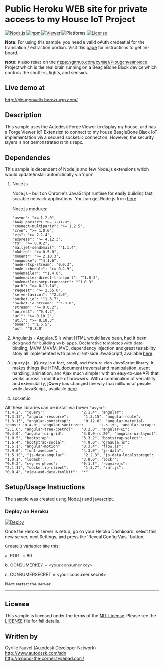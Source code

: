 # Public Heroku WEB site for private access to my House IoT Project

[![Node.js](https://img.shields.io/badge/Node.js-5.11.1-blue.svg)](https://nodejs.org/)
[![npm](https://img.shields.io/badge/npm-3.9.3-blue.svg)](https://www.npmjs.com/)
[![Viewer](https://img.shields.io/badge/Forge%20Viewer-v2.8-green.svg)](http://developer-autodesk.github.io/)
![Platforms](https://img.shields.io/badge/platform-windows%20%7C%20osx%20%7C%20linux-lightgray.svg)
[![License](http://img.shields.io/:license-mit-blue.svg)](http://opensource.org/licenses/MIT)


<b>Note:</b> For using this sample, you need a valid oAuth credential for the translation / extraction portion.
Visit this [page](https://developer.autodesk.com) for instructions to get on-board.

<b>Note:</b> It also relies on the https://github.com/cyrillef/PlougonvelinNode Project which is the real brain 
running on a BeagleBone Black device which controls the shutters, lights, and sensors.


## Live demo at
http://plougonvelin.herokuapp.com/


## Description

This sample uses the Autodesk Forge Viewer to display my house, and has a Forge Viewer IoT Extension to
connect to my house BeagleBone Black IoT implementation via a secured socket.io connection.
However, the security layers is not demonstrated in this repo.

## Dependencies

This sample is dependent of Node.js and few Node.js extensions which would update/install automatically via 'npm':

1. Node.js

    Node.js - built on Chrome's JavaScript runtime for easily building fast, scalable network applications.
	You can get Node.js from [here](http://nodejs.org/)<br /><br />
	Node.js modules:
	```
    "async": ">= 1.2.0",
    "body-parser": ">= 1.11.0",
    "connect-multiparty": ">= 1.2.5",
    "cron": ">= 1.0.6",
    "ejs": ">= 2.2.4",
    "express": ">= 4.12.3",
    "fs": ">= 0.0.2",
    "mailjet-sendemail": "^1.1.4",
    "mkdirp": ">= 0.5.0",
    "moment": ">= 2.10.3",
    "mongoose": "^4.1.6",
    "node-rtsp-stream": "0.0.3",
    "node-schedule": ">= 0.2.9",
    "nodemailer": "^1.4.0",
    "nodemailer-direct-transport": "^1.0.2",
    "nodemailer-smtp-transport": "^1.0.3",
    "path": ">= 0.11.14",
    "request": ">= 2.55.0",
    "serve-favicon": "^2.3.0",
    "socket.io": "^1.3.7",
    "socket.io-stream": "^0.9.0",
    "stream": ">= 0.0.2",
    "unirest": "^0.4.2",
    "url": ">= 0.10.2",
    "util": ">= 0.10.3",
	"bower": "^1.6.5",
    "ws": "^0.8.0"
	```

2. Angular.js - AngularJS is what HTML would have been, had it been designed for building web-apps.
    Declarative templates with data-binding, MVW, MVVM, MVC, dependency injection and great
    testability story all implemented with pure client-side JavaScript!, available [here](https://angularjs.org/).

3. jquery.js - jQuery is a fast, small, and feature-rich JavaScript library. It makes things like HTML document
    traversal and manipulation, event handling, animation, and Ajax much simpler with an easy-to-use API
    that works across a multitude of browsers. With a combination of versatility and extensibility, jQuery
    has changed the way that millions of people write JavaScript., available [here](https://jquery.com/).

4. socket.io

All these libraries can be install via bower
    ```
    "async":                  "1.4.2",
    "jquery":                 "2.1.4",
    "angular":                "1.3.15",
    "angular-resource":       "1.3.15",
    "angular-route":          "1.3.15",
    "angular-bootstrap":      "0.12.0",
    "angular-material-icons": "0.4.0",
    "angular-sanitize":       "1.3.15",
    "angular-strap":          "2.1.6",
    "angular-tree-control":   "0.2.8",
    "angular-ui":             "0.4.0",
    "angular-ui-grid":        "3.0.0-rc.20",
    "angular-ui-layout":      "1.0.5",
    "bootstrap":              "3.3.2",
    "bootstrap-select":       "1.6.4",
    "bootstrap-social":       "4.9.0",
    "dragula.js":             "1.5.1",
    "angular-motion":         "0.3.4",
    "flow.js":                "2.9.0",
    "font-awesome":           "4.3.0",
    "js-data":                "1.5.10",
    "js-data-angular":        "2.2.3",
    "js-data-localstorage":   "1.0.1",
    "lodash":                 "3.8.0",
    "lockr":                  "0.8.2",
    "svg-morpheus":           "0.1.8",
    "requirejs":              "2.1.17",
    "socket.io-client":       "1.3.7",
    "raf.js":                 "0.0.4",
    "view-and-data-toolkit":  "*"
    ```

	
## Setup/Usage Instructions

The sample was created using Node.js and javascript.

### Deploy on Heroku

[![Deploy](https://www.herokucdn.com/deploy/button.svg)](https://heroku.com/deploy)

Once the Heroku server is setup, go on your Heroku Dashboard, select this new server, next Settings, and
press the 'Reveal Config Vars.' button.

Create 3 variables like this:

a. PORT = 80

b. CONSUMERKEY = &lt;your consumer key&gt;

c. CONSUMERSECRET = &lt;your consumer secret&gt;

Next restart the server.


--------

## License

This sample is licensed under the terms of the [MIT License](http://opensource.org/licenses/MIT). Please see the [LICENSE](LICENSE) file for full details.


## Written by

Cyrille Fauvel (Autodesk Developer Network)<br />
http://www.autodesk.com/adn<br />
http://around-the-corner.typepad.com/<br />
